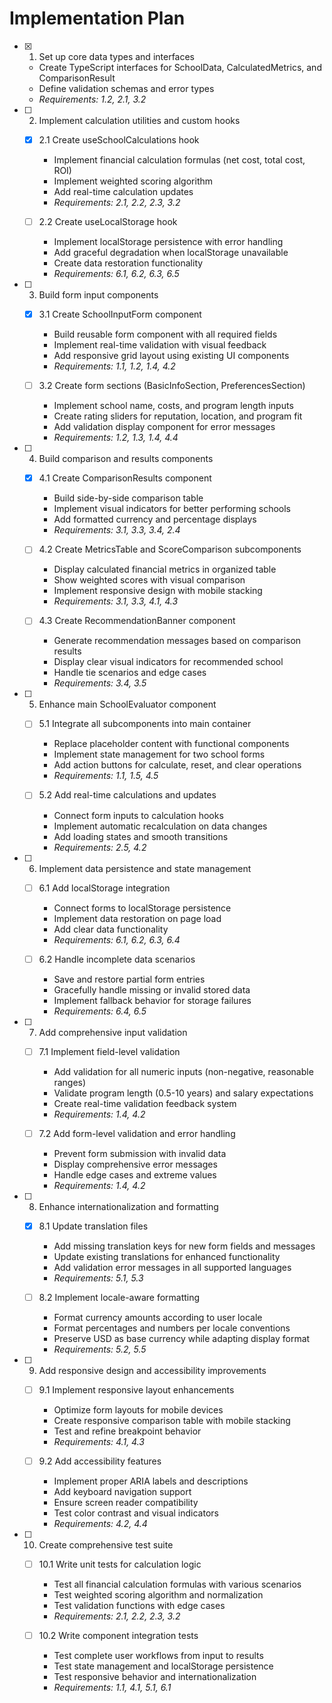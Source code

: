 # Implementation Plan

- [x] 1. Set up core data types and interfaces
  - Create TypeScript interfaces for SchoolData, CalculatedMetrics, and ComparisonResult
  - Define validation schemas and error types
  - _Requirements: 1.2, 2.1, 3.2_

- [ ] 2. Implement calculation utilities and custom hooks
  - [x] 2.1 Create useSchoolCalculations hook
    - Implement financial calculation formulas (net cost, total cost, ROI)
    - Implement weighted scoring algorithm
    - Add real-time calculation updates
    - _Requirements: 2.1, 2.2, 2.3, 3.2_
  
  - [ ] 2.2 Create useLocalStorage hook
    - Implement localStorage persistence with error handling
    - Add graceful degradation when localStorage unavailable
    - Create data restoration functionality
    - _Requirements: 6.1, 6.2, 6.3, 6.5_

- [ ] 3. Build form input components
  - [x] 3.1 Create SchoolInputForm component
    - Build reusable form component with all required fields
    - Implement real-time validation with visual feedback
    - Add responsive grid layout using existing UI components
    - _Requirements: 1.1, 1.2, 1.4, 4.2_
  
  - [ ] 3.2 Create form sections (BasicInfoSection, PreferencesSection)
    - Implement school name, costs, and program length inputs
    - Create rating sliders for reputation, location, and program fit
    - Add validation display component for error messages
    - _Requirements: 1.2, 1.3, 1.4, 4.4_

- [ ] 4. Build comparison and results components
  - [x] 4.1 Create ComparisonResults component
    - Build side-by-side comparison table
    - Implement visual indicators for better performing schools
    - Add formatted currency and percentage displays
    - _Requirements: 3.1, 3.3, 3.4, 2.4_
  
  - [ ] 4.2 Create MetricsTable and ScoreComparison subcomponents
    - Display calculated financial metrics in organized table
    - Show weighted scores with visual comparison
    - Implement responsive design with mobile stacking
    - _Requirements: 3.1, 3.3, 4.1, 4.3_
  
  - [ ] 4.3 Create RecommendationBanner component
    - Generate recommendation messages based on comparison results
    - Display clear visual indicators for recommended school
    - Handle tie scenarios and edge cases
    - _Requirements: 3.4, 3.5_

- [ ] 5. Enhance main SchoolEvaluator component
  - [ ] 5.1 Integrate all subcomponents into main container
    - Replace placeholder content with functional components
    - Implement state management for two school forms
    - Add action buttons for calculate, reset, and clear operations
    - _Requirements: 1.1, 1.5, 4.5_
  
  - [ ] 5.2 Add real-time calculations and updates
    - Connect form inputs to calculation hooks
    - Implement automatic recalculation on data changes
    - Add loading states and smooth transitions
    - _Requirements: 2.5, 4.2_

- [ ] 6. Implement data persistence and state management
  - [ ] 6.1 Add localStorage integration
    - Connect forms to localStorage persistence
    - Implement data restoration on page load
    - Add clear data functionality
    - _Requirements: 6.1, 6.2, 6.3, 6.4_
  
  - [ ] 6.2 Handle incomplete data scenarios
    - Save and restore partial form entries
    - Gracefully handle missing or invalid stored data
    - Implement fallback behavior for storage failures
    - _Requirements: 6.4, 6.5_

- [ ] 7. Add comprehensive input validation
  - [ ] 7.1 Implement field-level validation
    - Add validation for all numeric inputs (non-negative, reasonable ranges)
    - Validate program length (0.5-10 years) and salary expectations
    - Create real-time validation feedback system
    - _Requirements: 1.4, 4.2_
  
  - [ ] 7.2 Add form-level validation and error handling
    - Prevent form submission with invalid data
    - Display comprehensive error messages
    - Handle edge cases and extreme values
    - _Requirements: 1.4, 4.2_

- [ ] 8. Enhance internationalization and formatting
  - [x] 8.1 Update translation files
    - Add missing translation keys for new form fields and messages
    - Update existing translations for enhanced functionality
    - Add validation error messages in all supported languages
    - _Requirements: 5.1, 5.3_
  
  - [ ] 8.2 Implement locale-aware formatting
    - Format currency amounts according to user locale
    - Format percentages and numbers per locale conventions
    - Preserve USD as base currency while adapting display format
    - _Requirements: 5.2, 5.5_

- [ ] 9. Add responsive design and accessibility improvements
  - [ ] 9.1 Implement responsive layout enhancements
    - Optimize form layouts for mobile devices
    - Create responsive comparison table with mobile stacking
    - Test and refine breakpoint behavior
    - _Requirements: 4.1, 4.3_
  
  - [ ] 9.2 Add accessibility features
    - Implement proper ARIA labels and descriptions
    - Add keyboard navigation support
    - Ensure screen reader compatibility
    - Test color contrast and visual indicators
    - _Requirements: 4.2, 4.4_

- [ ] 10. Create comprehensive test suite
  - [ ] 10.1 Write unit tests for calculation logic
    - Test all financial calculation formulas with various scenarios
    - Test weighted scoring algorithm and normalization
    - Test validation functions with edge cases
    - _Requirements: 2.1, 2.2, 2.3, 3.2_
  
  - [ ] 10.2 Write component integration tests
    - Test complete user workflows from input to results
    - Test state management and localStorage persistence
    - Test responsive behavior and internationalization
    - _Requirements: 1.1, 4.1, 5.1, 6.1_